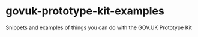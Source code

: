 # govuk-prototype-kit-examples
Snippets and examples of things you can do with the GOV.UK Prototype Kit

